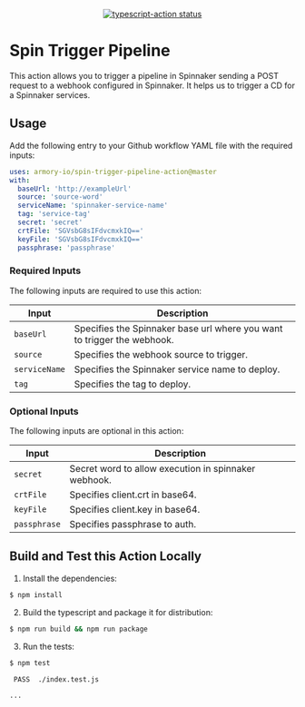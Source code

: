 <p align="center">
  <a href="https://github.com/armory-io/spin-trigger-pipeline-action/actions"><img alt="typescript-action status" src="https://github.com/armory-io/spin-trigger-pipeline-action/workflows/build-test/badge.svg"></a>
</p>

# Spin Trigger Pipeline

This action allows you to trigger a pipeline in Spinnaker sending a POST request to a webhook configured in Spinnaker.
It helps us to trigger a CD for a Spinnaker services.

## Usage

Add the following entry to your Github workflow YAML file with the required inputs: 

```yaml
uses: armory-io/spin-trigger-pipeline-action@master
with:
  baseUrl: 'http://exampleUrl'
  source: 'source-word'
  serviceName: 'spinnaker-service-name'
  tag: 'service-tag'
  secret: 'secret'
  crtFile: 'SGVsbG8sIFdvcmxkIQ=='
  keyFile: 'SGVsbG8sIFdvcmxkIQ=='
  passphrase: 'passphrase'
```
### Required Inputs
The following inputs are required to use this action:

| Input | Description |
| --- | --- |
| `baseUrl` | Specifies the Spinnaker base url where you want to trigger the webhook. |
| `source` | Specifies the webhook source to trigger. |
| `serviceName` | Specifies the Spinnaker service name to deploy. |
| `tag` | Specifies the tag to deploy. |

### Optional Inputs
The following inputs are optional in this action:

| Input | Description |
| --- | --- |
| `secret` | Secret word to allow execution in spinnaker webhook. |
| `crtFile` | Specifies client.crt in base64. |
| `keyFile` | Specifies client.key in base64. |
| `passphrase` | Specifies passphrase to auth. |

## Build and Test this Action Locally

1. Install the dependencies: 

```bash
$ npm install
```

2. Build the typescript and package it for distribution: 

```bash
$ npm run build && npm run package
```

3. Run the tests:

```bash
$ npm test

 PASS  ./index.test.js

...
```